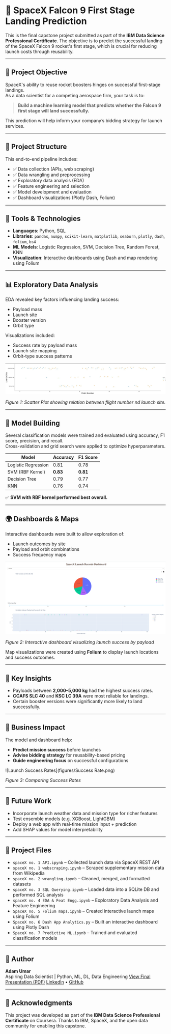 # 🚀 SpaceX Falcon 9 First Stage Landing Prediction

This is the final capstone project submitted as part of the **IBM Data Science Professional Certificate**. The objective is to predict the successful landing of the SpaceX Falcon 9 rocket's first stage, which is crucial for reducing launch costs through reusability.

---

## 🧠 Project Objective

SpaceX's ability to reuse rocket boosters hinges on successful first-stage landings.  
As a data scientist for a competing aerospace firm, your task is to:

> **Build a machine learning model that predicts whether the Falcon 9 first stage will land successfully.**

This prediction will help inform your company’s bidding strategy for launch services.

---

## 📁 Project Structure

This end-to-end pipeline includes:
- ✅ Data collection (APIs, web scraping)
- ✅ Data wrangling and preprocessing
- ✅ Exploratory data analysis (EDA)
- ✅ Feature engineering and selection
- ✅ Model development and evaluation
- ✅ Dashboard visualizations (Plotly Dash, Folium)

---

## 🔧 Tools & Technologies

- **Languages**: Python, SQL  
- **Libraries**: `pandas`, `numpy`, `scikit-learn`, `matplotlib`, `seaborn`, `plotly`, `dash`, `folium`, `bs4`  
- **ML Models**: Logistic Regression, SVM, Decision Tree, Random Forest, KNN  
- **Visualization**: Interactive dashboards using Dash and map rendering using Folium

---

## 📊 Exploratory Data Analysis

EDA revealed key factors influencing landing success:
- Payload mass
- Launch site
- Booster version
- Orbit type

Visualizations included:
- Success rate by payload mass
- Launch site mapping
- Orbit-type success patterns

![Flight Number vs Launch Site](figures/Flight-Number-vs-Launch-Site.png)

*Figure 1: Scatter Plot showing relation between flight number nd launch site.*

---

## 🤖 Model Building

Several classification models were trained and evaluated using accuracy, F1 score, precision, and recall.  
Cross-validation and grid search were applied to optimize hyperparameters.

| Model              | Accuracy | F1 Score |
|-------------------|----------|----------|
| Logistic Regression | 0.81     | 0.78     |
| SVM (RBF Kernel)   | **0.83** | **0.81** |
| Decision Tree      | 0.79     | 0.77     |
| KNN                | 0.76     | 0.74     |

✅ **SVM with RBF kernel performed best overall.**

---

## 🌍 Dashboards & Maps

Interactive dashboards were built to allow exploration of:
- Launch outcomes by site
- Payload and orbit combinations
- Success frequency maps

![Model Dashboard](figures/Dashboard.png)

*Figure 2: Interactive dashboard visualizing launch success by payload*

Map visualizations were created using **Folium** to display launch locations and success outcomes.

---

## 📝 Key Insights

- Payloads between **2,000–5,000 kg** had the highest success rates.
- **CCAFS SLC 40** and **KSC LC 39A** were most reliable for landings.
- Certain booster versions were significantly more likely to land successfully.

---

## 🚀 Business Impact

The model and dashboard help:
- **Predict mission success** before launches
- **Advise bidding strategy** for reusability-based pricing
- **Guide engineering focus** on successful configurations

![Launch Success Rates](figures/Success Rate.png)

*Figure 3: Comparing Success Rates*

---

## 📌 Future Work

- Incorporate launch weather data and mission type for richer features
- Test ensemble models (e.g. XGBoost, LightGBM)
- Deploy a web app with real-time mission input + prediction
- Add SHAP values for model interpretability

---

## 🧾 Project Files

- `spaceX no. 1 API.ipynb` – Collected launch data via SpaceX REST API  
- `spaceX no. 1 webscraping.ipynb` – Scraped supplementary mission data from Wikipedia  
- `spaceX no. 2 wrangling.ipynb` – Cleaned, merged, and formatted datasets  
- `spaceX no. 3 SQL Querying.ipynb` – Loaded data into a SQLite DB and performed SQL analysis  
- `spaceX no. 4 EDA & Feat Engg.ipynb` – Exploratory Data Analysis and Feature Engineering  
- `SpaceX no. 5 Folium maps.ipynb` – Created interactive launch maps using Folium  
- `SpaceX no. 6 Dash App Analytics.py` – Built an interactive dashboard using Plotly Dash  
- `SpaceX no. 7 Predictive ML.ipynb` – Trained and evaluated classification models

---

## 👤 Author

**Adam Umar**  
Aspiring Data Scientist | Python, ML, DL, Data Engineering
[View Final Presentation (PDF)](SpaceX%20Predictive%20Analysis%20Findings%20Report.pdf)
[LinkedIn](https://www.linkedin.com/in/muhammad-adam-umar-26baaa2b5/) • [GitHub](https://github.com/MAdamUmar/)

---

## 📜 Acknowledgments

This project was developed as part of the **IBM Data Science Professional Certificate** on Coursera. Thanks to IBM, SpaceX, and the open data community for enabling this capstone.
